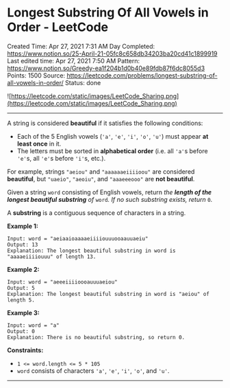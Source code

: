 # Longest Substring Of All Vowels in Order - LeetCode

Created Time: Apr 27, 2021 7:31 AM
Day Completed: https://www.notion.so/25-April-21-05fc8c658db34203ba20cd41c1899919
Last edited time: Apr 27, 2021 7:50 AM
Pattern: https://www.notion.so/Greedy-ea1f204b1d0b40e89fdb87f6dc8055d3
Points: 1500
Source: https://leetcode.com/problems/longest-substring-of-all-vowels-in-order/
Status: done

![https://leetcode.com/static/images/LeetCode_Sharing.png](https://leetcode.com/static/images/LeetCode_Sharing.png)

---

A string is considered **beautiful** if it satisfies the following conditions:

- Each of the 5 English vowels (`'a'`, `'e'`, `'i'`, `'o'`, `'u'`) must appear **at least once** in it.
- The letters must be sorted in **alphabetical order** (i.e. all `'a'`s before `'e'`s, all `'e'`s before `'i'`s, etc.).

For example, strings `"aeiou"` and `"aaaaaaeiiiioou"` are considered **beautiful**, but `"uaeio"`, `"aeoiu"`, and `"aaaeeeooo"` are **not beautiful**.

Given a string `word` consisting of English vowels, return *the **length of the longest beautiful substring** of* `word`*. If no such substring exists, return* `0`.

A **substring** is a contiguous sequence of characters in a string.

**Example 1:**

```
Input: word = "aeiaaioaaaaeiiiiouuuooaauuaeiu"
Output: 13
Explanation: The longest beautiful substring in word is "aaaaeiiiiouuu" of length 13.
```

**Example 2:**

```
Input: word = "aeeeiiiioooauuuaeiou"
Output: 5
Explanation: The longest beautiful substring in word is "aeiou" of length 5.

```

**Example 3:**

```
Input: word = "a"
Output: 0
Explanation: There is no beautiful substring, so return 0.

```

**Constraints:**

- `1 <= word.length <= 5 * 105`
- `word` consists of characters `'a'`, `'e'`, `'i'`, `'o'`, and `'u'`.

---